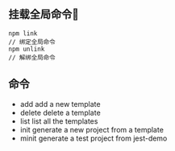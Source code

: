 ## 挂载全局命令
```
npm link
// 绑定全局命令
npm unlink
// 解绑全局命令
```

## 命令
- add            add a new template
- delete         delete a template
- list           list all the templates
- init           generate a new project from a template
- minit          generate a test project from jest-demo